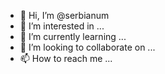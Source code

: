 - 👋 Hi, I’m @serbianum
- 👀 I’m interested in ...
- 🌱 I’m currently learning ...
- 💞️ I’m looking to collaborate on ...
- 📫 How to reach me ...

<!---
serbianum/serbianum is a ✨ special ✨ repository because its `README.md` (this file) appears on your GitHub profile.
You can click the Preview link to take a look at your changes.
--->

